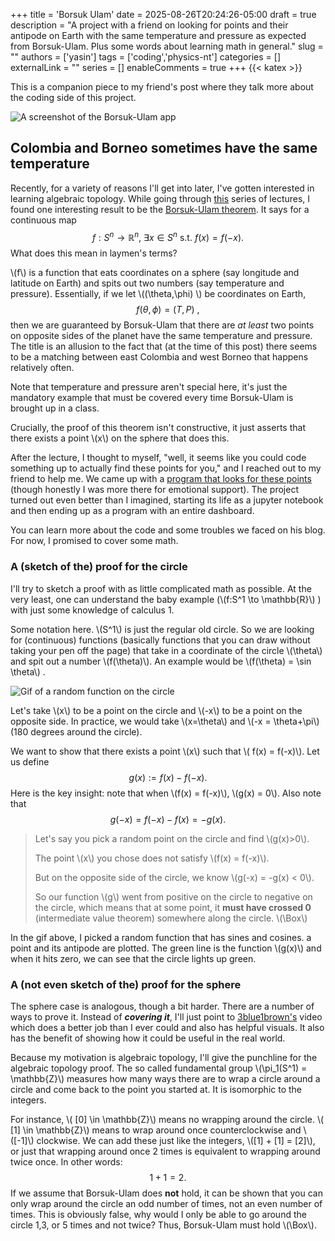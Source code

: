 +++
title = 'Borsuk Ulam'
date = 2025-08-26T20:24:26-05:00
draft = true
description = "A project with a friend on looking for points and their antipode on Earth with the same temperature and pressure as expected from Borsuk-Ulam. Plus some words about learning math in general."
slug = ""
authors = ['yasin']
tags = ['coding','physics-nt']
categories = []
externalLink = ""
series = []
enableComments = true
+++
{{< katex >}}

This is a companion piece to my friend's post where they talk more about the coding side of this project.

![A screenshot of the Borsuk-Ulam app](/posts/compsci/img/borneo.png)
## Colombia and Borneo sometimes have the same temperature

Recently, for a variety of reasons I'll get into later, I've gotten interested in learning algebraic topology. While going through [this](https://youtu.be/9jgMqz1Dchw?si=vUwpZNWQI1YkYupk) series of lectures, I found one interesting result to be the [Borsuk-Ulam theorem](https://en.wikipedia.org/wiki/Borsuk%E2%80%93Ulam_theorem). It says for a continuous map $$f:S^n \to \mathbb{R}^n , ~\exists x \in S^n \text{ s.t. }f(x)=f(-x).$$ What does this mean in laymen's terms? 

\\(f\\) is a function that eats coordinates on a sphere (say longitude and latitude on Earth) and spits out two numbers (say temperature and pressure). Essentially, if we let \\((\theta,\phi) \\) be coordinates on Earth, $$f(\theta,\phi) = (T,P)~,$$
then we are guaranteed by Borsuk-Ulam that there are *at least* two points on opposite sides of the planet have the same temperature and pressure. The title is an allusion to the fact that (at the time of this post) there seems to be a matching between east Colombia and west Borneo that happens relatively often.

Note that temperature and pressure aren't special here, it's just the mandatory example that must be covered every time Borsuk-Ulam is brought up in a class.

Crucially, the proof of this theorem isn't constructive, it just asserts that there exists a point \\(x\\) on the sphere that does this. 

After the lecture, I thought to myself, "well, it seems like you could code something up to actually find these points for you," and I reached out to my friend to help me. We came up with a [program that looks for these points](https://borsuk-ulam-tp.streamlit.app/) (though honestly I was more there for emotional support). The project turned out even better than I imagined, starting its life as a jupyter notebook and then ending up as a program with an entire dashboard. 

You can learn more about the code and some troubles we faced on his blog. For now, I promised to cover some math.

### A (sketch of the) proof for the circle

I'll try to sketch a proof with as little complicated math as possible. At the very least, one can understand the baby example (\\(f:S^1 \to \mathbb{R}\\) ) with just some knowledge of calculus 1. 

Some notation here. \\(S^1\\) is just the regular old circle. So we are looking for (continuous) functions (basically functions that you can draw without taking your pen off the page) that take in a coordinate of the circle \\(\theta\\) and spit out a number \\(f(\theta)\\). An example would be \\(f(\theta) = \sin \theta\\) .

![Gif of a random function on the circle](/posts/compsci/img/maptos.gif)

Let's take \\(x\\) to be a point on the circle and \\(-x\\) to be a point on the opposite side. In practice, we would take \\(x=\theta\\) and \\(-x = \theta+\pi\\) (180 degrees around the circle). 

We want to show that there exists a point \\(x\\) such that \\( f(x) = f(-x)\\). Let us define $$g(x) := f(x) - f(-x).$$
Here is the key insight: note that when \\(f(x) = f(-x)\\), \\(g(x) = 0\\). Also note that $$g(-x) = f(-x) - f(x) = -g(x).$$
> Let's say you pick a random point on the circle and find \\(g(x)>0\\). 
> 
> The point \\(x\\) you chose does not satisfy \\(f(x) = f(-x)\\). 
> 
> But on the opposite side of the circle, we know \\(g(-x) = -g(x) < 0\\).
> 
> So our function \\(g\\) went from positive on the circle to negative on the circle, which means that at some point, it **must have crossed 0** (intermediate value theorem) somewhere along the circle. \\(\Box\\)

In the gif above, I picked a random function that has sines and cosines. a point and its antipode are plotted. The green line is the function \\(g(x)\\) and when it hits zero, we can see that the circle lights up green.

### A (not even sketch of the) proof for the sphere
The sphere case is analogous, though a bit harder. There are a number of ways to prove it. Instead of ***covering it***, I'll just point to [3blue1brown's](https://youtu.be/yuVqxCSsE7c?si=90Kfi2pUuntoNaso) video which does a better job than I ever could and also has helpful visuals. It also has the benefit of showing how it could be useful in the real world. 

Because my motivation is algebraic topology, I'll give the punchline for the algebraic topology proof. The so called fundamental group \\(\pi_1(S^1) = \mathbb{Z}\\) measures how many ways there are to wrap a circle around a circle and come back to the point you started at. It is isomorphic to the integers.

For instance, \\( \[0\] \in \mathbb{Z}\\) means no wrapping around the circle. \\( \[1\] \in \mathbb{Z}\\) means to wrap around once counterclockwise and \\(\[-1\]\\) clockwise. We can add these just like the integers, \\(\[1\] + \[1\] = \[2\]\\), or just that wrapping around once 2 times is equivalent to wrapping around twice once. In other words: $$ 1+1=2.$$
If we assume that Borsuk-Ulam does **not** hold, it can be shown that you can only wrap around the circle an odd number of times, not an even number of times. This is obviously false, why would I only be able to go around the circle 1,3, or 5 times and not twice? Thus, Borsuk-Ulam must hold \\(\Box\\).